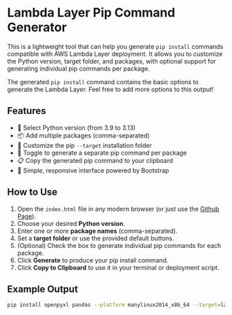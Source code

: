 # Lambda Layer Pip Command Generator

This is a lightweight tool that can help you generate `pip install` commands compatible with AWS Lambda Layer deployment. It allows you to customize the Python version, target folder, and packages, with optional support for generating individual pip commands per package.

The generated `pip install` command contains the basic options to generate the Lambda Layer. Feel free to add more options to this output!

## Features

- 🎯 Select Python version (from 3.9 to 3.13)
- 📦 Add multiple packages (comma-separated)
- 📁 Customize the pip `--target` installation folder
- 🔀 Toggle to generate a separate pip command per package
- 📋 Copy the generated pip command to your clipboard
- 🧼 Simple, responsive interface powered by Bootstrap

## How to Use

1. Open the `index.html` file in any modern browser (or just use the [Github Page](https://psales-te.github.io/pip-command-generator-python-lambda-layer/)).
2. Choose your desired **Python version**.
3. Enter one or more **package names** (comma-separated).
4. Set a **target folder** or use the provided default buttons.
5. (Optional) Check the box to generate individual pip commands for each package.
6. Click **Generate** to produce your pip install command.
7. Click **Copy to Clipboard** to use it in your terminal or deployment script.

## Example Output

```bash
pip install openpyxl pandas --platform manylinux2014_x86_64 --target=lambda-layer/python/lib/python3.10/site-packages --python-version 3.10 --only-binary=:all:
